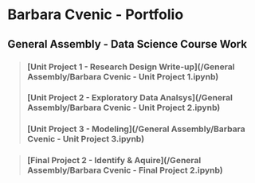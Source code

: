 # Barbara Cvenic - Portfolio

## General Assembly - Data Science Course Work
>### [Unit Project 1 - Research Design Write-up](/General Assembly/Barbara Cvenic - Unit Project 1.ipynb)
>### [Unit Project 2 - Exploratory Data Analsys](/General Assembly/Barbara Cvenic - Unit Project 2.ipynb)
>### [Unit Project 3 - Modeling](/General Assembly/Barbara Cvenic - Unit Project 3.ipynb)

>### [Final Project 2 - Identify & Aquire](/General Assembly/Barbara Cvenic - Final Project 2.ipynb)
